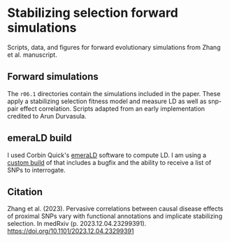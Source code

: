 # Stabilizing selection forward simulations

Scripts, data, and figures for forward evolutionary simulations
from Zhang et al. manuscript.

## Forward simulations
The `r06.1` directories contain the simulations included in the paper.
These apply a stabilizing selection fitness model and measure LD as well
as snp-pair effect correlation. Scripts adapted from an early implementation
credited to Arun Durvasula.

## emeraLD build
I used Corbin Quick's [emeraLD](https://github.com/statgen/emeraLD) software to
compute LD. I am using a [custom build](https://github.com/cc2qe/emeraLD/tree/dfc414e4f3026aab42e3e7b212e2d502a45de4fc)
of that includes a bugfix and the ability to receive a list of SNPs to
interrogate.

## Citation
Zhang et al. (2023).
Pervasive correlations between causal disease effects of proximal SNPs vary with functional annotations and implicate stabilizing selection.
In medRxiv (p. 2023.12.04.23299391). https://doi.org/10.1101/2023.12.04.23299391